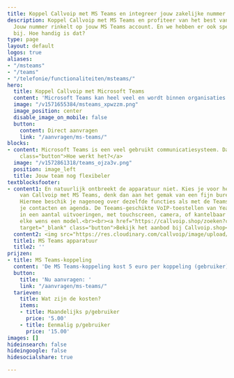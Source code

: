 ```yaml
---
title: Koppel Callvoip met MS Teams en integreer jouw zakelijke nummer
description: Koppel Callvoip met MS Teams en profiteer van het best van twee werelden!
  Jouw nummer rinkelt op jouw MS Teams account. En we hebben er ook speciale MS Team-toestellen
  bij. Hoe handig is dat?
type: page
layout: default
logos: true
aliases:
- "/msteams"
- "/teams"
- "/telefonie/functionaliteiten/msteams/"
hero:
  title: Koppel Callvoip met Microsoft Teams
  content: 'Microsoft Teams kan heel veel en wordt binnen organisaties voor veel zaken gebruikt. Communicatie komt ook uit allerlei hoeken. Denk aan Vaste en Mobiele telefonie, e-mail, chat, (video)calls etc… Met de gewenning aan het MS Teams systeem en de grote footprint van Microsoft is het niet onlogisch dat bedrijven zoeken naar een integratie van hun vaste zakelijke telefonie met Microsoft Teams.'
  image: "/v1571655384/msteams_xpwzzm.png"
  image_position: center
  disable_image_on_mobile: false
  button:
    content: Direct aanvragen
    link: "/aanvragen/ms-teams/"
blocks:
- content: Microsoft Teams is een veel gebruikt communicatiesysteem. Daarnaast kan MS Teams gebruikt worden op elke PC, Mac of mobiel apparaat, en dat voegt flexibiliteit en plaats-onafhankelijkheid toe aan jouw team. Iedereen kan nu nog eenvoudiger inkomend en uitgaand zakelijk bellen met de koppeling tussen MS Teams en de callvoip telefooncentrale- waar dan ook en met welke apparatuur dan ook.<br><br><a href="https://www.callvoip.nl/marketplace/teams/"
    class="button">Hoe werkt het?</a>
  image: "/v1572861318/teams_ojza3v.png"
  position: image_left
  title: Jouw team nog flexibeler
textblocksfooter:
- content1: En natuurlijk ontbreekt de apparatuur niet. Kies je voor het integreren
    van Callvoip met MS Teams, denk dan aan het gemak van een fijn bureautoestel.
    Hiermee beschik je nagenoeg over dezelfde functies als met de Teams app, zoals
    je contacten en agenda. De Teeams-geschikte VoIP-toestellen van Yealink zijn er
    in een aantal uitvoeringen, met touchscreen, camera, of kantelbaar display. Voor
    elke wens een model.<br><br><a href="https://callvoip.shop/zoeken?controller=search&orderby=position&orderway=desc&search_query=teams"
    target="_blank" class="button">Bekijk het aanbod bij Callvoip.shop</a>
  content2: <img src="https://res.cloudinary.com/callvoip/image/upload/c_limit,h_512,w_512/v1593694950/MSteams_beeuzx.png">
  title1: MS Teams apparatuur
  title2: ''
prijzen:
- title: MS Teams-koppeling
  content: 'De MS Teams-koppeling kost 5 euro per koppeling (gebruiker) per maand. '
  button:
    title: 'Nu aanvragen: '
    link: "/aanvragen/ms-teams/"
  tarieven:
    title: Wat zijn de kosten?
    items:
    - title: Maandelijks p/gebruiker
      price: '5.00'
    - title: Eenmalig p/gebruiker
      price: '15.00'
images: []
hideinsearch: false
hideingoogle: false
hidesocialshare: true

---
```

